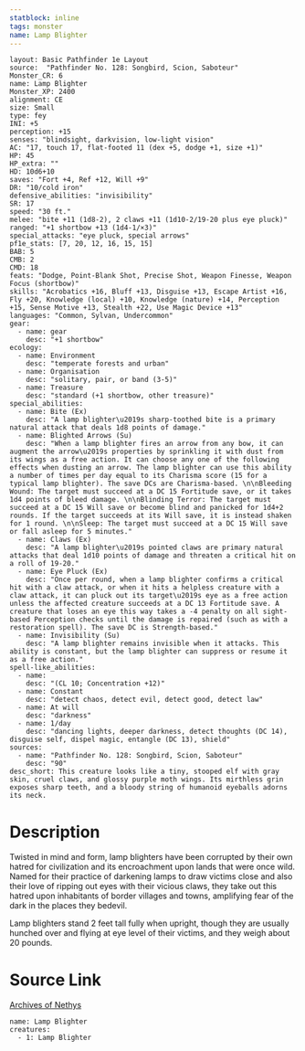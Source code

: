 ```yaml
---
statblock: inline
tags: monster
name: Lamp Blighter
---
```

```statblock
layout: Basic Pathfinder 1e Layout
source:  "Pathfinder No. 128: Songbird, Scion, Saboteur"
Monster_CR: 6
name: Lamp Blighter
Monster_XP: 2400
alignment: CE
size: Small
type: fey
INI: +5
perception: +15
senses: "blindsight, darkvision, low-light vision"
AC: "17, touch 17, flat-footed 11 (dex +5, dodge +1, size +1)"
HP: 45
HP_extra: ""
HD: 10d6+10
saves: "Fort +4, Ref +12, Will +9"
DR: "10/cold iron"
defensive_abilities: "invisibility"
SR: 17
speed: "30 ft."
melee: "bite +11 (1d8-2), 2 claws +11 (1d10-2/19-20 plus eye pluck)"
ranged: "+1 shortbow +13 (1d4-1/×3)"
special_attacks: "eye pluck, special arrows"
pf1e_stats: [7, 20, 12, 16, 15, 15]
BAB: 5
CMB: 2
CMD: 18
feats: "Dodge, Point-Blank Shot, Precise Shot, Weapon Finesse, Weapon Focus (shortbow)"
skills: "Acrobatics +16, Bluff +13, Disguise +13, Escape Artist +16, Fly +20, Knowledge (local) +10, Knowledge (nature) +14, Perception +15, Sense Motive +13, Stealth +22, Use Magic Device +13"
languages: "Common, Sylvan, Undercommon"
gear:
  - name: gear
    desc: "+1 shortbow"
ecology:
  - name: Environment
    desc: "temperate forests and urban"
  - name: Organisation
    desc: "solitary, pair, or band (3-5)"
  - name: Treasure
    desc: "standard (+1 shortbow, other treasure)"
special_abilities:
  - name: Bite (Ex)
    desc: "A lamp blighter\u2019s sharp-toothed bite is a primary natural attack that deals 1d8 points of damage."
  - name: Blighted Arrows (Su)
    desc: "When a lamp blighter fires an arrow from any bow, it can augment the arrow\u2019s properties by sprinkling it with dust from its wings as a free action. It can choose any one of the following effects when dusting an arrow. The lamp blighter can use this ability a number of times per day equal to its Charisma score (15 for a typical lamp blighter). The save DCs are Charisma-based. \n\nBleeding Wound: The target must succeed at a DC 15 Fortitude save, or it takes 1d4 points of bleed damage. \n\nBlinding Terror: The target must succeed at a DC 15 Will save or become blind and panicked for 1d4+2 rounds. If the target succeeds at its Will save, it is instead shaken for 1 round. \n\nSleep: The target must succeed at a DC 15 Will save or fall asleep for 5 minutes."
  - name: Claws (Ex)
    desc: "A lamp blighter\u2019s pointed claws are primary natural attacks that deal 1d10 points of damage and threaten a critical hit on a roll of 19-20."
  - name: Eye Pluck (Ex)
    desc: "Once per round, when a lamp blighter confirms a critical hit with a claw attack, or when it hits a helpless creature with a claw attack, it can pluck out its target\u2019s eye as a free action unless the affected creature succeeds at a DC 13 Fortitude save. A creature that loses an eye this way takes a -4 penalty on all sight-based Perception checks until the damage is repaired (such as with a restoration spell). The save DC is Strength-based."
  - name: Invisibility (Su)
    desc: "A lamp blighter remains invisible when it attacks. This ability is constant, but the lamp blighter can suppress or resume it as a free action."
spell-like_abilities:
  - name:
    desc: "(CL 10; Concentration +12)"
  - name: Constant
    desc: "detect chaos, detect evil, detect good, detect law"
  - name: At will
    desc: "darkness"
  - name: 1/day
    desc: "dancing lights, deeper darkness, detect thoughts (DC 14), disguise self, dispel magic, entangle (DC 13), shield"
sources:
  - name: "Pathfinder No. 128: Songbird, Scion, Saboteur"
    desc: "90"
desc_short: This creature looks like a tiny, stooped elf with gray skin, cruel claws, and glossy purple moth wings. Its mirthless grin exposes sharp teeth, and a bloody string of humanoid eyeballs adorns its neck.
```
# Description
Twisted in mind and form, lamp blighters have been corrupted by their own hatred for civilization and its encroachment upon lands that were once wild. Named for their practice of darkening lamps to draw victims close and also their love of ripping out eyes with their vicious claws, they take out this hatred upon inhabitants of border villages and towns, amplifying fear of the dark in the places they bedevil.

 Lamp blighters stand 2 feet tall fully when upright, though they are usually hunched over and flying at eye level of their victims, and they weigh about 20 pounds. 
# Source Link
[Archives of Nethys](https://aonprd.com/MonsterDisplay.aspx?ItemName=Lamp%20Blighter)
```encounter-table
name: Lamp Blighter
creatures:
  - 1: Lamp Blighter
```
